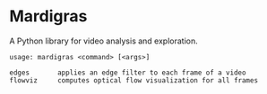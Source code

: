 # Mardigras

A Python library for video analysis and exploration.

```
usage: mardigras <command> [<args>]

edges       applies an edge filter to each frame of a video
flowviz     computes optical flow visualization for all frames
```

